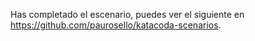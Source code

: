 Has completado el escenario, puedes ver el siguiente en https://github.com/paurosello/katacoda-scenarios.